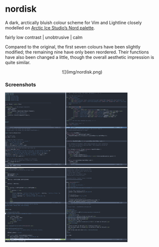nordisk
=======

A dark, arctically bluish colour scheme for Vim and Lightline closely modelled on [Arctic Ice Studio’s Nord palette](https://github.com/arcticicestudio/nord).

fairly low contrast | unobtrusive | calm

Compared to the original, the first seven colours have been slightly modified; the remaining nine have only been reordered. Their functions have also been changed a little, though the overall aesthetic impression is quite similar.

<p align="center">![](img/nordisk.png)</p>

### Screenshots

<img src="img/vim-1.png" alt="Vim, lightline" style="width: 400px;" />
<img src="img/vim-2.png" alt="Vim, lightline" style="width: 400px;" />

